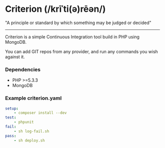 Criterion (/krīˈti(ə)rēən/)
===
"A principle or standard by which something may be judged or decided"

----

Criterion is a simple Continuous Integration tool build in PHP using MongoDB.

You can add GIT repos from any provider, and run any commands you wish against it.

### Dependencies
- PHP >=5.3.3
- MongoDB

### Example criterion.yaml
```yml
setup:
    - composer install --dev
test:
    - phpunit
fail:
    - sh log-fail.sh
pass:
    - sh deploy.sh
```


